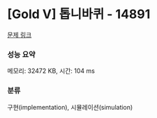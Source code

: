 # [Gold V] 톱니바퀴 - 14891 

[문제 링크](https://www.acmicpc.net/problem/14891) 

### 성능 요약

메모리: 32472 KB, 시간: 104 ms

### 분류

구현(implementation), 시뮬레이션(simulation)

